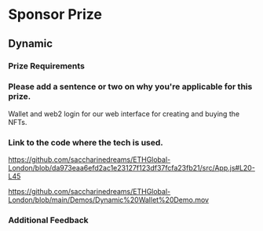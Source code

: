 # Sponsor Prize

## Dynamic 

### Prize Requirements
    
### Please add a sentence or two on why you're applicable for this prize.
Wallet and web2 login for our web interface for creating and buying the NFTs.

### Link to the code where the tech is used.

https://github.com/saccharinedreams/ETHGlobal-London/blob/da973eaa6efd2ac1e23127f123df37fcfa23fb21/src/App.js#L20-L45

https://github.com/saccharinedreams/ETHGlobal-London/blob/main/Demos/Dynamic%20Wallet%20Demo.mov

### Additional Feedback
